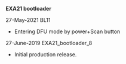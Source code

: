 **EXA21 bootloader**

27-May-2021 BL11
- Entering DFU mode by power+Scan button

27-June-2019 EXA21_bootloader_8
- Initial production release.
